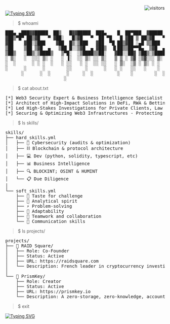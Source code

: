<div align="right">
    <img src="https://visitor-badge.laobi.icu/badge?page_id=samewinter.samewinter" alt="visitors"/>
</div>

<div align="left">
  <a href="https://git.io/typing-svg">
    <img src="https://readme-typing-svg.demolab.com?font=Fira+Code&duration=3000&pause=1000&color=FFFFFF&left=true&vCenter=true&width=435&lines=Starting+terminal+session...;Loading+profile...;Access+granted." alt="Typing SVG" />
  </a>
</div>

> $ whoami

<pre style="user-select: none;">
███▄ ▄███▓▓█████  ██▒   █▓▓█████  ███▄    █  ██▀███  ▓█████  ██ ▄█▀▄▄▄█████▓
▓██▒▀█▀ ██▒▓█   ▀ ▓██░   █▒▓█   ▀  ██ ▀█   █ ▓██ ▒ ██▒▓█   ▀  ██▄█▒ ▓  ██▒ ▓▒
▓██    ▓██░▒███    ▓██  █▒░▒███   ▓██  ▀█ ██▒▓██ ░▄█ ▒▒███   ▓███▄░ ▒ ▓██░ ▒░
▒██    ▒██ ▒▓█  ▄   ▒██ █░░▒▓█  ▄ ▓██▒  ▐▌██▒▒██▀▀█▄  ▒▓█  ▄ ▓██ █▄ ░ ▓██▓ ░
▒██▒   ░██▒░▒████▒   ▒▀█░  ░▒████▒▒██░   ▓██░░██▓ ▒██▒░▒████▒▒██▒ █▄  ▒██▒ ░
░ ▒░   ░  ░░░ ▒░ ░   ░ ▐░  ░░ ▒░ ░░ ▒░   ▒ ▒ ░ ▒▓ ░▒▓░░░ ▒░ ░▒ ▒▒ ▓▒  ▒ ░░
░  ░      ░ ░ ░  ░   ░ ░░   ░ ░  ░░ ░░   ░ ▒░  ░▒ ░ ▒░ ░ ░  ░░ ░▒ ▒░    ░
░      ░      ░        ░░     ░      ░   ░ ░   ░░   ░    ░   ░ ░░ ░   ░
      ░      ░  ░      ░     ░  ░         ░    ░        ░  ░░  ░
                      ░
</pre>

> $ cat about.txt

<pre>
[*] Web3 Security Expert & Business Intelligence Specialist  
[*] Architect of High-Impact Solutions in DeFi, RWA & Betting – 4 Exits & $5M+ raised (support)  
[*] Led High-Stakes Investigations for Private Clients, Law Enforcement & Blue-Chip Companies  
[*] Securing & Optimizing Web3 Infrastructures - Protecting Billions in Digital Assets  
</pre>

> $ ls skills/

<pre>
skills/  
├── hard_skills.yml  
│   ├── 🔐 Cybersecurity (audits & optimization)  
│   ├── ⛓️ Blockchain & protocol architecture  
│   ├── 💻 Dev (python, solidity, typescript, etc)  
│   ├── 📊 Business Intelligence  
│   ├── 🔍 BLOCKINT; OSINT & HUMINT  
│   └── 📋 Due Diligence  
│  
└── soft_skills.yml  
    ├── 🎯 Taste for challenge  
    ├── 🔄 Analytical spirit  
    ├── ⚡ Problem-solving  
    ├── 🔄 Adaptability  
    ├── 👥 Teamwork and collaboration  
    └── 💬 Communication skills  
</pre>

> $ ls projects/

<pre>
projects/  
├── 🏢 RAID Square/  
│   ├── Role: Co-Founder  
│   ├── Status: Active  
│   ├── URL: https://raidsquare.com  
│   └── Description: French leader in cryptocurrency investigation & WEB3 cybersecurity consulting  
│  
└── 🔐 PrismKey/  
    ├── Role: Creator  
    ├── Status: Active  
    ├── URL: https://prismkey.io  
    └── Description: A zero-storage, zero-knowledge, accountless & web3 native password generation protocol  
</pre>

> $ exit  

<div align="left">
  <a href="https://git.io/typing-svg">
    <img src="https://readme-typing-svg.demolab.com?font=Fira+Code&duration=3000&pause=1000&color=FFFFFF&left=true&vCenter=true&width=435&lines=Connection+closed...;Have+a+great+day!+👋" alt="Typing SVG" />
  </a>
</div>  
